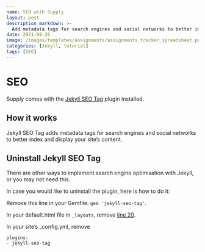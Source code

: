 ```yaml
---
name: SEO with Supply
layout: post
description_markdown: >-
  Add metadata tags for search engines and social networks to better index you site using Supply.
date: 2021-08-26
image: /images/templates/assignments/assignments_tracker_spreadsheet.png
categories: [Jekyll, tutorial]
tags: [SEO]
---
```


# SEO
Supply comes with the [Jekyll SEO Tag](https://jekyll.github.io/jekyll-seo-tag/) plugin installed.


## How it works
Jekyll SEO Tag adds metadata tags for search engines and social networks to better index and display your site’s content.

## Uninstall Jekyll SEO Tag
There are other ways to implement search engine optimisation with Jekyll, or you may not need this.

In case you would like to uninstall the plugin, here is how to do it: 

Remove this line in your Gemfile: ```gem 'jekyll-seo-tag'```.

In your default.html file in ```_layouts```, remove [line 20](https://github.com/YJPL/templates-supply/blob/d8db8e425a3373e7cff1660fced6e6d8d6acb651/_layouts/default.html#L20).


In your site’s _config.yml, remove 


```
plugins:
- jekyll-seo-tag
```
